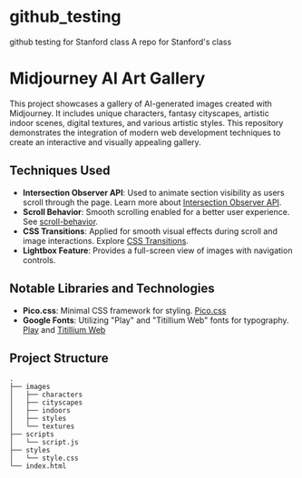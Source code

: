 # github_testing
github testing for Stanford class
A repo for Stanford's class

# Midjourney AI Art Gallery

This project showcases a gallery of AI-generated images created with Midjourney. It includes unique characters, fantasy cityscapes, artistic indoor scenes, digital textures, and various artistic styles. This repository demonstrates the integration of modern web development techniques to create an interactive and visually appealing gallery.

## Techniques Used
- **Intersection Observer API**: Used to animate section visibility as users scroll through the page. Learn more about [Intersection Observer API](https://developer.mozilla.org/en-US/docs/Web/API/Intersection_Observer_API).
- **Scroll Behavior**: Smooth scrolling enabled for a better user experience. See [scroll-behavior](https://developer.mozilla.org/en-US/docs/Web/CSS/scroll-behavior).
- **CSS Transitions**: Applied for smooth visual effects during scroll and image interactions. Explore [CSS Transitions](https://developer.mozilla.org/en-US/docs/Web/CSS/transition).
- **Lightbox Feature**: Provides a full-screen view of images with navigation controls.

## Notable Libraries and Technologies
- **Pico.css**: Minimal CSS framework for styling. [Pico.css](https://picocss.com)
- **Google Fonts**: Utilizing "Play" and "Titillium Web" fonts for typography. [Play](https://fonts.google.com/specimen/Play) and [Titillium Web](https://fonts.google.com/specimen/Titillium+Web)

## Project Structure

```plaintext
.
├── images
│   ├── characters
│   ├── cityscapes
│   ├── indoors
│   ├── styles
│   └── textures
├── scripts
│   └── script.js
├── styles
│   └── style.css
└── index.html
```

